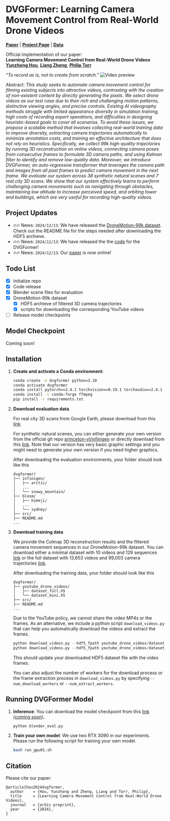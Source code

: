 # DVGFormer: Learning Camera Movement Control from Real-World Drone Videos


<!-- <a href="https://arxiv.org/abs/2412.09620"><img src="https://img.shields.io/badge/Paper-arXiv-red?style=for-the-badge" height=22.5></a>
<a href="https://dvgformer.github.io/"><img src="https://img.shields.io/badge/Project-Page-blue?style=for-the-badge" height=22.5></a> -->
[**Paper**](https://arxiv.org/abs/2412.09620) | [**Project Page**](https://dvgformer.github.io/) | [**Data**](youtube_drone_videos/README.md) 

Official implementation of our paper: 
<br>**Learning Camera Movement Control from Real-World Drone Videos**<br>
[**Yunzhong Hou**](https://hou-yz.github.io/), [**Liang Zheng**](https://zheng-lab-anu.github.io/), [**Philip Torr**](https://eng.ox.ac.uk/people/philip-torr/)<br>

*"To record as is, not to create from scratch."*
![Video preview](assets/videos/teaser.gif)

Abstract: *This study seeks to automate camera movement control for filming existing subjects into attractive videos, contrasting with the creation of non-existent content by directly generating the pixels. We select drone videos as our test case due to their rich and challenging motion patterns, distinctive viewing angles, and precise controls. Existing AI videography methods struggle with limited appearance diversity in simulation training, high costs of recording expert operations, and difficulties in designing heuristic-based goals to cover all scenarios. To avoid these issues, we propose a scalable method that involves collecting real-world training data to improve diversity, extracting camera trajectories automatically to minimize annotation costs, and training an effective architecture that does not rely on heuristics. Specifically, we collect 99k high-quality trajectories by running 3D reconstruction on online videos, connecting camera poses from consecutive frames to formulate 3D camera paths, and using Kalman filter to identify and remove low-quality data. Moreover, we introduce DVGFormer, an auto-regressive transformer that leverages the camera path and images from all past frames to predict camera movement in the next frame. We evaluate our system across 38 synthetic natural scenes and 7 real city 3D scans. We show that our system effectively learns to perform challenging camera movements such as navigating through obstacles, maintaining low altitude to increase perceived speed, and orbiting tower and buildings, which are very useful for recording high-quality videos.*


<!-- ## Data Overview
![data_overview](assets/images/data.png)
For scraped YouTube videos, we run shot change detection to split the videos into clips of individual scenes (*top left*). We then use Colmap to reconstruct the 3D scene and recover camera poses from video frames (*top right*). Finally, we connect camera poses from consecutive frames to formulate 3D camera trajectories and apply a Kalman filter to discard low-quality reconstructions where camera poses from neighboring frames are drastically different (*bottom*).




## Method Overview
![method_overview](assets/images/model.png)
To predict camera motion *a<sub>t</sub>* for time step *t*, the auto-regressive architecture uses as input a long horizon with camera poses *{c<sub>0</sub>, ..., c<sub>t</sub>}*, motion *{a<sub>0</sub>, ..., a<sub>t-1</sub>}*, images *{x<sub>0</sub>, ..., x<sub>t</sub>}*, and their monocular depth estimations from all previous frames. Each action *a<sub>t</sub>* is broken into *N* intermediate steps *{a<sub>t</sub><sup>0</sup>, ..., a<sub>t</sub><sup>N-1</sup>}* between time step *t* and *t+1*. -->

## Project Updates

- 🔥🔥 News: ```2024/12/13```: We have released the [DroneMotion-99k dataset](youtube_drone_videos/README.md). Check out the README file for the steps needed after downloading the HDF5 archieve. 
- 🔥🔥 News: ```2024/12/13```: We have released the the [code](https://github.com/hou-yz/dvgformer) for the DVGFormer!
- 🔥🔥 News: ```2024/12/13```: Our [paper](https://arxiv.org/abs/2412.09620) is now online!

## Todo List
- [x] Initialize repo
- [x] Code release
- [x] Blender scene files for evaluation
- [x] DroneMotion-99k dataset
    - [x] HDF5 archieve of filtered 3D camera trajectories
    - [x] scripts for downloading the corresponding YouTube videos
- [ ] Release model checkpoints

## Model Checkpoint
Coming soon!

## Installation
1. **Create and activate a Conda environment**:
    ```sh
    conda create -n dvgformer python=3.10
    conda activate dvgformer
    conda install pytorch==2.4.1 torchvision==0.19.1 torchaudio==2.4.1 pytorch-cuda=12.1 -c pytorch -c nvidia
    conda install -c conda-forge ffmpeg
    pip install -r requirements.txt
    ```

2. **Download evaluation data**
   
    For real city 3D scans from Google Earth, please download from this [link](https://1drv.ms/f/c/dfb1b9d32643ecdc/EhrvMtW9ow5KrpfPJlAnJ9wBjaaYqNEKx98NOXGFteJ3pg?e=d99AG4).

    For synthetic natural scenes, you can either generate your own version from the official git repo [princeton-vl/infinigen](https://github.com/princeton-vl/infinigen) or directly download from this [link](https://1drv.ms/f/c/dfb1b9d32643ecdc/EgQWiB64W6dCsuOko_UoNQoB9Zj4cb-SSlqLFdVZITJT7Q?e=MBvCGx). Note that our version has very basic graphic settings and you might need to generate your own version if you need higher graphics. 

    After downloading the evaluation environments, your folder should look like this
    ```
    dvgformer/
    ├── infinigen/
    │   ├── arctic/
    │   ...
    │   └── snowy_mountain/
    ├── blosm/
    │   ├── himeji/
    │   ...
    │   └── sydney/
    ├── src/
    ├── README.md
    ...
    ```

3. **Download training data**
   
    We provide the Colmap 3D reconstruction results and the filtered camera movement sequences in our DroneMotion-99k dataset. You can download either a minimal dataset with 10 videos and 129 sequences [link](https://1drv.ms/u/c/dfb1b9d32643ecdc/ERIEM1bBgvVHtqgyN4T-7qoBmiHYaHcAdUUz5McREVuI_w?e=qwOBge) or the full dataset with 13,653 videos and 99,003 camera trajectories [link](https://1drv.ms/u/c/dfb1b9d32643ecdc/EcHhl1KtZrdHn4wkDJ9Kcg4BtwQCP3f3hKUHS7PArhprnw?e=SRkFjl). 

    After downloading the training data, your folder should look like this
    ```
    dvgformer/
    ├── youtube_drone_videos/
    │   ├── dataset_full.h5
    │   └── dataset_mini.h5
    ├── src/
    ├── README.md
    ...
    ```

    Due to the YouTube policy, we cannot share the video MP4s or the frames. As an alternative, we include a python script `download_videos.py` that can help you automatically download the videos and extract the frames. 
    ```python
    python download_videos.py --hdf5_fpath youtube_drone_videos/dataset_mini.h5
    python download_videos.py --hdf5_fpath youtube_drone_videos/dataset_full.h5
    ```
    This should update your downloaded HDF5 dataset file with the video frames. 

    You can also adjust the number of workers for the download process or the frame extraction process in `download_videos.py` by specifying `--num_download_workers` or `--num_extract_workers`.


## Running DVGFormer Model
1. **Inference**:
    You can download the model checkpoint from this [link (coming soon)]().
    ```sh
    python blender_eval.py 
    ```

2. **Train your own model**:
    We use two RTX 3090 in our experiments. Please run the following script for training your own model.
    ```sh
    bash run_gpu01.sh
    ```


## Citation
Please cite our paper:
```
@article{hou2024dvgformer,
  author    = {Hou, Yunzhong and Zheng, Liang and Torr, Philip},
  title     = {Learning Camera Movement Control from Real-World Drone Videos},
  journal   = {arXiv preprint},
  year      = {2024},
}
```

